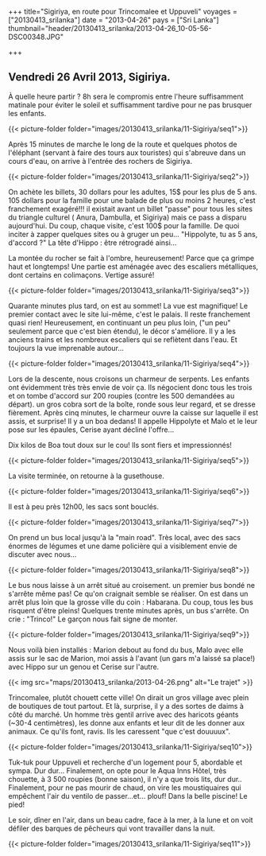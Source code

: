 +++
title="Sigiriya, en route pour Trincomalee et Uppuveli"
voyages = ["20130413_srilanka"]
date = "2013-04-26"
pays = ["Sri Lanka"]
thumbnail="header/20130413_srilanka/2013-04-26_10-05-56-DSC00348.JPG"

+++


## Vendredi 26 Avril 2013, Sigiriya.

À quelle heure partir ? 8h sera le compromis entre l'heure suffisamment matinale pour éviter le soleil et suffisamment tardive pour ne pas brusquer les enfants.

{{< picture-folder folder="images/20130413_srilanka/11-Sigiriya/seq1">}}


Après 15 minutes de marche le long de la route et quelques photos de l'éléphant (servant à faire des tours aux touristes) qui s'abreuve dans un cours d'eau, on arrive à l'entrée des rochers de Sigiriya. 


{{< picture-folder folder="images/20130413_srilanka/11-Sigiriya/seq2">}}

On achète les billets, 30 dollars pour les adultes, 15$ pour les plus de 5 ans. 105 dollars pour la famille pour une balade de plus ou moins 2 heures, c'est franchement exagéré!!! il existait avant un billet "passe" pour tous les sites du triangle culturel ( Anura, Dambulla, et Sigiriya) mais ce pass a disparu aujourd'hui. Du coup, chaque visite, c'est 100$ pour la famille. De quoi inciter à zapper quelques sites ou à gruger un peu... "Hippolyte, tu as 5 ans, d'accord ?" La tête d'Hippo : être rétrogradé ainsi...

La montée du rocher se fait à l'ombre, heureusement! Parce que ça grimpe haut et longtemps! Une partie est aménagée avec des escaliers métalliques, dont certains en colimaçons. Vertige assuré!

{{< picture-folder folder="images/20130413_srilanka/11-Sigiriya/seq3">}}

Quarante minutes plus tard, on est au sommet! La vue est magnifique! Le premier contact avec le site lui-même, c'est le palais. Il reste franchement quasi rien!
Heureusement, en continuant un peu plus loin, ("un peu" seulement parce que c'est bien étendu), le décor s'améliore. Il y a les anciens trains et les nombreux escaliers qui se reflètent dans l'eau. Et  toujours la vue imprenable autour...

{{< picture-folder folder="images/20130413_srilanka/11-Sigiriya/seq4">}}


Lors de la descente, nous croisons un charmeur de serpents. Les enfants ont évidemment très très envie de voir ça. Ils négocient donc tous les trois et on tombe d'accord sur 200 roupies (contre les 500 demandées au départ). un gros cobra sort de la boîte, ronde sous leur regard, et se dresse fièrement. Après cinq minutes, le charmeur ouvre la caisse sur laquelle il est assis, et surprise! Il y a un boa dedans! Il appelle Hippolyte et Malo et le leur pose sur les épaules, Cerise ayant décliné l'offre...

Dix kilos de Boa tout doux sur le cou! Ils sont fiers et impressionnés!

{{< picture-folder folder="images/20130413_srilanka/11-Sigiriya/seq5">}}

La visite terminée, on retourne à la gusethouse.

{{< picture-folder folder="images/20130413_srilanka/11-Sigiriya/seq6">}}

Il est à peu près 12h00, les sacs sont bouclés. 

{{< picture-folder folder="images/20130413_srilanka/11-Sigiriya/seq7">}}


On prend un bus local  jusqu'à la "main road". Très local, avec des sacs énormes de légumes et une dame policière qui a visiblement envie de discuter avec nous...

{{< picture-folder folder="images/20130413_srilanka/11-Sigiriya/seq8">}}

Le bus nous laisse à un arrêt situé au croisement. un premier bus bondé ne s'arrête même pas! Ce qu'on craignait semble se réaliser. On est dans un arrêt plus loin que la grosse ville du coin : Habarana. Du coup, tous les bus risquent d'être pleins! Quelques trente minutes après, un bus s'arrête. On crie : "Trinco!" Le garçon nous fait signe de monter.

{{< picture-folder folder="images/20130413_srilanka/11-Sigiriya/seq9">}}

Nous voilà bien installés : Marion debout au fond du bus, Malo avec elle assis sur le sac de Marion, moi assis à l'avant (un gars m'a laissé sa place!) avec Hippo sur un genou et Cerise sur l'autre.

{{< img src="maps/20130413_srilanka/2013-04-26.png" alt="Le trajet" >}}

Trincomalee, plutôt chouett cette ville! On dirait un gros village avec plein de boutiques de tout partout. Et là, surprise, il y a des sortes de daims à côté du marché. Un homme très gentil arrive avec des haricots géants (~30-4 centimètres), les donne aux enfants et leur dit de les donner aux animaux. Ce qu'ils font, ravis. Ils les caressent "que c'est douuuux". 

{{< picture-folder folder="images/20130413_srilanka/11-Sigiriya/seq10">}}

Tuk-tuk pour Uppuveli et recherche d'un logement pour 5, abordable et sympa. Dur dur... Finalement, on opte pour le Aqua Inns Hôtel, très chouette, à 3 500 roupies (bonne saison), il n'y a que trois lits, dur dur.. Finalement, pour ne pas mourir de chaud, on vire les moustiquaires qui empêchent l'air du ventilo de passer...et... plouf! Dans la belle piscine! Le pied!

Le soir, dîner en l'air, dans un beau cadre, face à la mer, à la lune et on voit défiler des barques de pêcheurs qui vont travailler dans la nuit.

{{< picture-folder folder="images/20130413_srilanka/11-Sigiriya/seq11">}}



